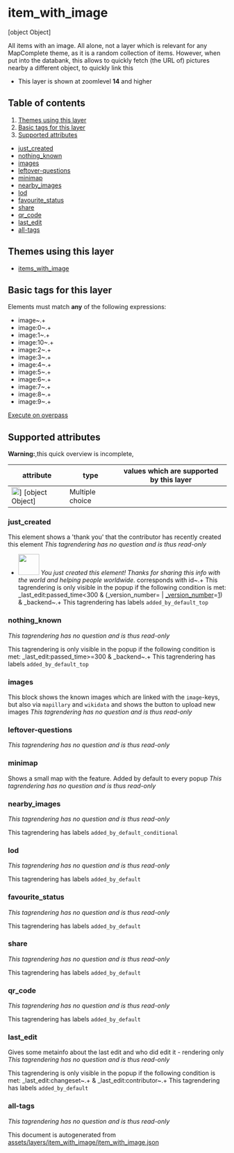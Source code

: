 [//]: # (WARNING: this file is automatically generated. Please find the sources at the bottom and edit those sources)

# item_with_image


[object Object]

All items with an image. All alone, not a layer which is relevant for any MapComplete theme, as it is a random collection of items. However, when put into the databank, this allows to quickly fetch (the URL of) pictures nearby a different object, to quickly link this




 - This layer is shown at zoomlevel **14** and higher
## Table of contents

1. [Themes using this layer](#themes-using-this-layer)
2. [Basic tags for this layer](#basic-tags-for-this-layer)
3. [Supported attributes](#supported-attributes)
  - [just_created](#just_created)
  - [nothing_known](#nothing_known)
  - [images](#images)
  - [leftover-questions](#leftover-questions)
  - [minimap](#minimap)
  - [nearby_images](#nearby_images)
  - [lod](#lod)
  - [favourite_status](#favourite_status)
  - [share](#share)
  - [qr_code](#qr_code)
  - [last_edit](#last_edit)
  - [all-tags](#all-tags)

## Themes using this layer

 - [items_with_image](https://mapcomplete.org/items_with_image)

## Basic tags for this layer

Elements must match **any** of the following expressions:

 - image~.+
 - image:0~.+
 - image:1~.+
 - image:10~.+
 - image:2~.+
 - image:3~.+
 - image:4~.+
 - image:5~.+
 - image:6~.+
 - image:7~.+
 - image:8~.+
 - image:9~.+

[Execute on overpass](http://overpass-turbo.eu/?Q=%5Bout%3Ajson%5D%5Btimeout%3A90%5D%3B%28%20%20%20%20nwr%5B%22image%22%5D%28%7B%7Bbbox%7D%7D%29%3B%0A%20%20%20%20nwr%5B%22image%3A0%22%5D%28%7B%7Bbbox%7D%7D%29%3B%0A%20%20%20%20nwr%5B%22image%3A1%22%5D%28%7B%7Bbbox%7D%7D%29%3B%0A%20%20%20%20nwr%5B%22image%3A10%22%5D%28%7B%7Bbbox%7D%7D%29%3B%0A%20%20%20%20nwr%5B%22image%3A2%22%5D%28%7B%7Bbbox%7D%7D%29%3B%0A%20%20%20%20nwr%5B%22image%3A3%22%5D%28%7B%7Bbbox%7D%7D%29%3B%0A%20%20%20%20nwr%5B%22image%3A4%22%5D%28%7B%7Bbbox%7D%7D%29%3B%0A%20%20%20%20nwr%5B%22image%3A5%22%5D%28%7B%7Bbbox%7D%7D%29%3B%0A%20%20%20%20nwr%5B%22image%3A6%22%5D%28%7B%7Bbbox%7D%7D%29%3B%0A%20%20%20%20nwr%5B%22image%3A7%22%5D%28%7B%7Bbbox%7D%7D%29%3B%0A%20%20%20%20nwr%5B%22image%3A8%22%5D%28%7B%7Bbbox%7D%7D%29%3B%0A%20%20%20%20nwr%5B%22image%3A9%22%5D%28%7B%7Bbbox%7D%7D%29%3B%0A%29%3Bout%20body%3B%3E%3Bout%20skel%20qt%3B)

## Supported attributes

**Warning:**,this quick overview is incomplete,

| attribute | type | values which are supported by this layer |
-----|-----|----- |
| <a target="_blank" href='https://taginfo.openstreetmap.org/keys/id#values'><img src='https://mapcomplete.org/assets/svg/statistics.svg' height='18px'></a>] [object Object] | Multiple choice |  |




### just_created
This element shows a 'thank you' that the contributor has recently created this element
_This tagrendering has no question and is thus read-only_

 - <img src='https://raw.githubusercontent.com/pietervdvn/MapComplete/develop/./assets/svg/party.svg' style='width: 3rem; height: 3rem'> *You just created this element! Thanks for sharing this info with the world and helping people worldwide.* corresponds with id~.+
This tagrendering is only visible in the popup if the following condition is met: _last_edit:passed_time<300 & (_version_number= | <a href='https://wiki.openstreetmap.org/wiki/Key:_version_number' target='_blank'>_version_number</a>=<a href='https://wiki.openstreetmap.org/wiki/Tag:_version_number%3D1' target='_blank'>1</a>) & _backend~.+
This tagrendering has labels 
`added_by_default_top`

### nothing_known

_This tagrendering has no question and is thus read-only_


This tagrendering is only visible in the popup if the following condition is met: _last_edit:passed_time>=300 & _backend~.+
This tagrendering has labels 
`added_by_default_top`

### images
This block shows the known images which are linked with the `image`-keys, but also via `mapillary` and `wikidata` and shows the button to upload new images
_This tagrendering has no question and is thus read-only_





### leftover-questions

_This tagrendering has no question and is thus read-only_





### minimap
Shows a small map with the feature. Added by default to every popup
_This tagrendering has no question and is thus read-only_





### nearby_images

_This tagrendering has no question and is thus read-only_



This tagrendering has labels 
`added_by_default_conditional`

### lod

_This tagrendering has no question and is thus read-only_



This tagrendering has labels 
`added_by_default`

### favourite_status

_This tagrendering has no question and is thus read-only_



This tagrendering has labels 
`added_by_default`

### share

_This tagrendering has no question and is thus read-only_



This tagrendering has labels 
`added_by_default`

### qr_code

_This tagrendering has no question and is thus read-only_



This tagrendering has labels 
`added_by_default`

### last_edit
Gives some metainfo about the last edit and who did edit it - rendering only
_This tagrendering has no question and is thus read-only_


This tagrendering is only visible in the popup if the following condition is met: _last_edit:changeset~.+ & _last_edit:contributor~.+
This tagrendering has labels 
`added_by_default`

### all-tags

_This tagrendering has no question and is thus read-only_





This document is autogenerated from [assets/layers/item_with_image/item_with_image.json](https://github.com/pietervdvn/MapComplete/blob/develop/assets/layers/item_with_image/item_with_image.json)
